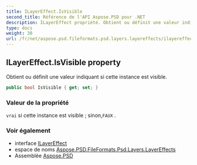 ```yaml
---
title: ILayerEffect.IsVisible
second_title: Référence de l'API Aspose.PSD pour .NET
description: ILayerEffect propriété. Obtient ou définit une valeur indiquant si cette instance est visible.
type: docs
weight: 30
url: /fr/net/aspose.psd.fileformats.psd.layers.layereffects/ilayereffect/isvisible/
---
```

## ILayerEffect.IsVisible property

Obtient ou définit une valeur indiquant si cette instance est visible.

```csharp
public bool IsVisible { get; set; }
```

### Valeur de la propriété

`vrai` si cette instance est visible ; sinon,`FAUX` .

### Voir également

* interface [ILayerEffect](../)
* espace de noms [Aspose.PSD.FileFormats.Psd.Layers.LayerEffects](../../ilayereffect/)
* Assemblée [Aspose.PSD](../../../)



